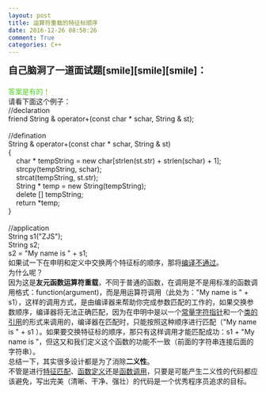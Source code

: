 ```yaml
---
layout: post
title: 运算符重载的特征标顺序
date: 2016-12-26 08:50:26
comment: True
categories: C++
---
```



<span></span>
<div><span><strong><span style="font-size:19px">自己脑洞了一道面试题[smile][smile][smile]：</span></strong></span></div>
<div><span style="color:#ff00">函数的特征标有没有顺序关系？</span></div>
<div><span style="color:#4dce1d">答案是有的！</span></div>
<div>请看下面这个例子：</div>
<div style="">
<div>//declaration</div>
<div>friend String &amp; operator&#43;(const char * schar, String &amp; st);</div>
<div><br>
</div>
<div>//defination</div>
<div>String &amp; operator&#43;(const char * schar, String &amp; st)</div>
<div>{</div>
<div>&nbsp;&nbsp;&nbsp;&nbsp;char * tempString = new char[strlen(st.str) &#43; strlen(schar) &#43; 1];</div>
<div>&nbsp;&nbsp;&nbsp;&nbsp;strcpy(tempString, schar);</div>
<div>&nbsp;&nbsp;&nbsp;&nbsp;strcat(tempString, st.str);</div>
<div>&nbsp;&nbsp;&nbsp;&nbsp;String * temp = new String(tempString);</div>
<div>&nbsp;&nbsp;&nbsp;&nbsp;delete [] tempString;</div>
<div>&nbsp;&nbsp;&nbsp;&nbsp;return *temp;</div>
<div>}</div>
<div><br>
</div>
<div>//application</div>
<div>String s1(&quot;ZJS&quot;);</div>
<div>String s2;</div>
<div>s2 = &quot;My name is &quot; &#43; s1;</div>
</div>
<div>如果试一下在申明和定义中交换两个特征标的顺序，那将<u>编译不通过</u>。</div>
<div>为什么呢？</div>
<div>因为这是<strong>友元函数运算符重载</strong>，不同于普通的函数，在调用是不是用标准的函数调用&#26684;式：function(argument)，而是用运算符调用（此处为：&quot;My name is &quot; &#43; s1），这样的调用方式，是由编译器来帮助你完成参数匹配的工作的，如果交换参数顺序，编译器将无法正确匹配，因为在申明中是以一个<u>常量字符指针</u>和一个<u>类的引用</u>的形式来调用的，编译器在匹配时，只能按照这种顺序进行匹配（&quot;My name is &quot; &#43; s1 ）。如果要交换特征标的顺序，那只有这样调用才能匹配成功：s1
 &#43; &quot;My name is &quot;，但这又和我们定义这个函数的功能不一致（前面的字符串连接后面的字符串）。</div>
<div>总结一下，其实很多设计都是为了消除<span style="color:#fa7a0"><strong>二义性</strong></span>。</div>
<div>不管是进行<u>特征匹配</u>、<u>函数定义</u>还是<u>函数调用</u>，只要是可能产生二义性的代码都应该避免，写出完美（清晰、干净、强壮）的代码是一个优秀程序员追求的目标。</div>
